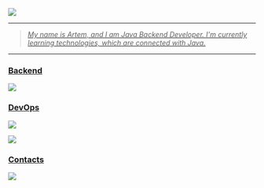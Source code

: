 <div>
  <a href="https://github.com/Nightingaale">
  <img src ="https://user-images.githubusercontent.com/74038190/225813708-98b745f2-7d22-48cf-9150-083f1b00d6c9.gif" alt = " "/>    
</div>

<hr>

> <p>
>   <i>
>    My name is Artem, and I am Java Backend Developer. I'm currently learning technologies, which are connected with Java.
>   </i>
> </p>

<hr>

### <p align="left">Backend</p>  

<p align="left">
    <img src="https://skillicons.dev/icons?i=java,maven,gradle,hibernate,spring"/>
</p>

### <p align="left">DevOps</p> 

<p align="left">
    <img src="https://skillicons.dev/icons?i=postgresql,mongodb,redis,kafka,docker,k8s,gitlab"/>
</p>

<p align="left">
    <img src="https://skillicons.dev/icons?i=jenkins,prometheus,grafana,postman,git,bash"/>
</p>

### <h3 align = "left">Contacts</h3>
 <p align="left">
    <img src="https://skillicons.dev/icons?i=gmail"/>
 </p>
</div>

